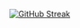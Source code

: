 [![GitHub Streak](https://github-readme-streak-stats.herokuapp.com?user=caapel&theme=tokyonight-duo&border_radius=5&locale=eng&exclude_days=Sun)](https://git.io/streak-stats)

<!---
caapel/caapel is a ✨ special ✨ repository because its `README.md` (this file) appears on your GitHub profile.
You can click the Preview link to take a look at your changes.
--->
